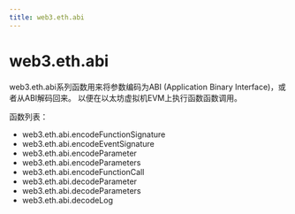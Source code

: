 ```yaml
---
title: web3.eth.abi
---
```


# web3.eth.abi

web3.eth.abi系列函数用来将参数编码为ABI (Application Binary Interface)，或者从ABI解码回来。 以便在以太坊虚拟机EVM上执行函数函数调用。

函数列表：
- web3.eth.abi.encodeFunctionSignature
- web3.eth.abi.encodeEventSignature
- web3.eth.abi.encodeParameter
- web3.eth.abi.encodeParameters
- web3.eth.abi.encodeFunctionCall
- web3.eth.abi.decodeParameter
- web3.eth.abi.decodeParameters
- web3.eth.abi.decodeLog